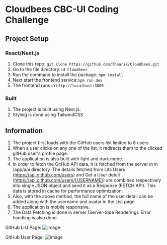# Cloudbees CBC-UI Coding Challenge

## Project Setup
### React/Next.js 
1. Clone this repo: ``` git clone https://github.com/Thaarik/Cloudbees.git ```
2. Go to the file directory:``` cd Cloudbees ```
3.  Run the command to install the package: ``` npm install ```
4. Next start the frontend service:``` npm run dev ```
5. The frontend runs in ``` http://localhost:3000  ```

### Built
1. The project is built using Next.js.
2. Styling is done using TailwindCSS

## Information
1. The project first loads with the GitHub users list limited to 8 users.
2. When a user clicks on any one of the list, it redirects them to the clicked gitHub user's profile page.
3. The application is also built with light and dark mode.
4. In order to fetch the GitHub API data, it is fetched from the server in in /app/api directory. The details fetched from Lits Users (https://api.github.com/users) and Get a User detail (https://api.github.com/users/{USERNAME}) are combined respectively into single JSON object and send it as a Response (FETCH API). This data is stored in cache for performance optimization.
5. Also, with the above method, the full name of the user detail can be added along with the username and avatar in the List page.
6. The application is mobile responsive.
7. The Data Fetching is done in server (Server-Side Rendering). Error handling is also done.

GitHub List Page:
![image](https://github.com/Thaarik/Cloudbees/assets/52432079/83321033-1bb0-4d5a-aad1-229a7c4bc201)


GitHub User Page:
![image](https://github.com/Thaarik/Cloudbees/assets/52432079/72d633dc-bf1c-437d-864e-cc91152b5b46)

